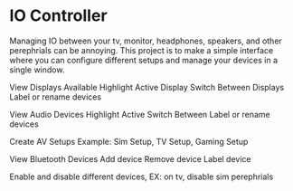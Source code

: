 # IO Controller

Managing IO between your tv, monitor, headphones, speakers, and other perephrials can be annoying. This project is to make a simple interface where you can configure different setups and manage your devices in a single window.

View Displays Available
Highlight Active Display
Switch Between Displays
Label or rename devices

View Audio Devices
Highlight Active
Switch Between
Label or rename devices

Create AV Setups
Example: Sim Setup, TV Setup, Gaming Setup

View Bluetooth Devices
Add device
Remove device
Label device

Enable and disable different devices, EX: on tv, disable sim perephrials
